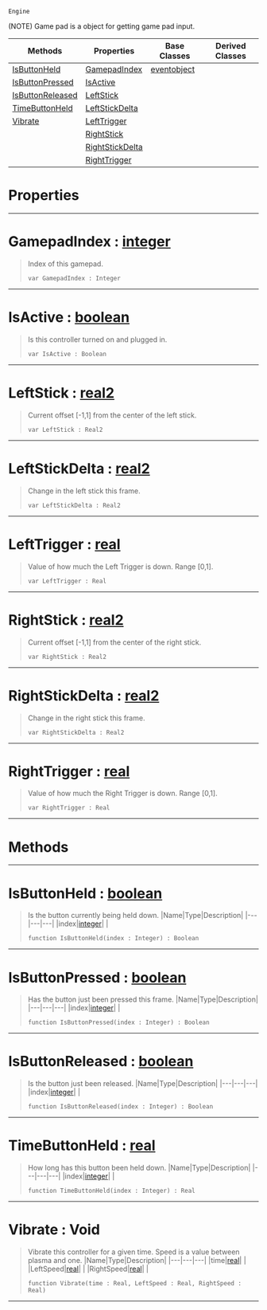  `Engine`

(NOTE) Game pad is a object for getting game pad input.

|Methods|Properties|Base Classes|Derived Classes|
|---|---|---|---|
|[ IsButtonHeld](https://plasmaengine.github.io/PlasmaDocs/Plasma1/C++/code_reference/class_reference/gamepad.md#isbuttonheld-plasma-engine)|[ GamepadIndex](https://plasmaengine.github.io/PlasmaDocs/Plasma1/C++/code_reference/class_reference/gamepad.md#gamepadindex-plasma-engine)|[eventobject](https://plasmaengine.github.io/PlasmaDocs/Plasma1/C++/code_reference/class_reference/eventobject.md)| |
|[ IsButtonPressed](https://plasmaengine.github.io/PlasmaDocs/Plasma1/C++/code_reference/class_reference/gamepad.md#isbuttonpressed-plasma-eng)|[ IsActive](https://plasmaengine.github.io/PlasmaDocs/Plasma1/C++/code_reference/class_reference/gamepad.md#isactive-plasma-engine-doc)| | |
|[ IsButtonReleased](https://plasmaengine.github.io/PlasmaDocs/Plasma1/C++/code_reference/class_reference/gamepad.md#isbuttonreleased-plasma-en)|[ LeftStick](https://plasmaengine.github.io/PlasmaDocs/Plasma1/C++/code_reference/class_reference/gamepad.md#leftstick-plasma-engine-do)| | |
|[ TimeButtonHeld](https://plasmaengine.github.io/PlasmaDocs/Plasma1/C++/code_reference/class_reference/gamepad.md#timebuttonheld-plasma-engi)|[ LeftStickDelta](https://plasmaengine.github.io/PlasmaDocs/Plasma1/C++/code_reference/class_reference/gamepad.md#leftstickdelta-plasma-engi)| | |
|[ Vibrate](https://plasmaengine.github.io/PlasmaDocs/Plasma1/C++/code_reference/class_reference/gamepad.md#vibrate-void)|[ LeftTrigger](https://plasmaengine.github.io/PlasmaDocs/Plasma1/C++/code_reference/class_reference/gamepad.md#lefttrigger-plasma-engine)| | |
| |[ RightStick](https://plasmaengine.github.io/PlasmaDocs/Plasma1/C++/code_reference/class_reference/gamepad.md#rightstick-plasma-engine-d)| | |
| |[ RightStickDelta](https://plasmaengine.github.io/PlasmaDocs/Plasma1/C++/code_reference/class_reference/gamepad.md#rightstickdelta-plasma-eng)| | |
| |[ RightTrigger](https://plasmaengine.github.io/PlasmaDocs/Plasma1/C++/code_reference/class_reference/gamepad.md#righttrigger-plasma-engine)| | |


 #  Properties


---  
 #  GamepadIndex : [integer](https://plasmaengine.github.io/PlasmaDocs/Plasma1/C++/code_reference/lightning_base_types/integer.md)

> Index of this gamepad.
> ``` lang=cpp, name=Lightning
> var GamepadIndex : Integer


---  
 #  IsActive : [boolean](https://plasmaengine.github.io/PlasmaDocs/Plasma1/C++/code_reference/lightning_base_types/boolean.md)

> Is this controller turned on and plugged in.
> ``` lang=cpp, name=Lightning
> var IsActive : Boolean


---  
 #  LeftStick : [real2](https://plasmaengine.github.io/PlasmaDocs/Plasma1/C++/code_reference/lightning_base_types/real2.md)

> Current offset [-1,1] from the center of the left stick.
> ``` lang=cpp, name=Lightning
> var LeftStick : Real2


---  
 #  LeftStickDelta : [real2](https://plasmaengine.github.io/PlasmaDocs/Plasma1/C++/code_reference/lightning_base_types/real2.md)

> Change in the left stick this frame.
> ``` lang=cpp, name=Lightning
> var LeftStickDelta : Real2


---  
 #  LeftTrigger : [real](https://plasmaengine.github.io/PlasmaDocs/Plasma1/C++/code_reference/lightning_base_types/real.md)

> Value of how much the Left Trigger is down. Range [0,1].
> ``` lang=cpp, name=Lightning
> var LeftTrigger : Real


---  
 #  RightStick : [real2](https://plasmaengine.github.io/PlasmaDocs/Plasma1/C++/code_reference/lightning_base_types/real2.md)

> Current offset [-1,1] from the center of the right stick.
> ``` lang=cpp, name=Lightning
> var RightStick : Real2


---  
 #  RightStickDelta : [real2](https://plasmaengine.github.io/PlasmaDocs/Plasma1/C++/code_reference/lightning_base_types/real2.md)

> Change in the right stick this frame.
> ``` lang=cpp, name=Lightning
> var RightStickDelta : Real2


---  
 #  RightTrigger : [real](https://plasmaengine.github.io/PlasmaDocs/Plasma1/C++/code_reference/lightning_base_types/real.md)

> Value of how much the Right Trigger is down. Range [0,1].
> ``` lang=cpp, name=Lightning
> var RightTrigger : Real


---  
 #  Methods


---  
 #  IsButtonHeld : [boolean](https://plasmaengine.github.io/PlasmaDocs/Plasma1/C++/code_reference/lightning_base_types/boolean.md)

> Is the button currently being held down.
> |Name|Type|Description|
> |---|---|---|
> |index|[integer](https://plasmaengine.github.io/PlasmaDocs/Plasma1/C++/code_reference/lightning_base_types/integer.md)| |
> ``` lang=cpp, name=Lightning
> function IsButtonHeld(index : Integer) : Boolean
> ``` 


---  
 #  IsButtonPressed : [boolean](https://plasmaengine.github.io/PlasmaDocs/Plasma1/C++/code_reference/lightning_base_types/boolean.md)

> Has the button just been pressed this frame.
> |Name|Type|Description|
> |---|---|---|
> |index|[integer](https://plasmaengine.github.io/PlasmaDocs/Plasma1/C++/code_reference/lightning_base_types/integer.md)| |
> ``` lang=cpp, name=Lightning
> function IsButtonPressed(index : Integer) : Boolean
> ``` 


---  
 #  IsButtonReleased : [boolean](https://plasmaengine.github.io/PlasmaDocs/Plasma1/C++/code_reference/lightning_base_types/boolean.md)

> Is the button just been released.
> |Name|Type|Description|
> |---|---|---|
> |index|[integer](https://plasmaengine.github.io/PlasmaDocs/Plasma1/C++/code_reference/lightning_base_types/integer.md)| |
> ``` lang=cpp, name=Lightning
> function IsButtonReleased(index : Integer) : Boolean
> ``` 


---  
 #  TimeButtonHeld : [real](https://plasmaengine.github.io/PlasmaDocs/Plasma1/C++/code_reference/lightning_base_types/real.md)

> How long has this button been held down.
> |Name|Type|Description|
> |---|---|---|
> |index|[integer](https://plasmaengine.github.io/PlasmaDocs/Plasma1/C++/code_reference/lightning_base_types/integer.md)| |
> ``` lang=cpp, name=Lightning
> function TimeButtonHeld(index : Integer) : Real
> ``` 


---  
 #  Vibrate : Void

> Vibrate this controller for a given time. Speed is a value between plasma and one.
> |Name|Type|Description|
> |---|---|---|
> |time|[real](https://plasmaengine.github.io/PlasmaDocs/Plasma1/C++/code_reference/lightning_base_types/real.md)| |
> |LeftSpeed|[real](https://plasmaengine.github.io/PlasmaDocs/Plasma1/C++/code_reference/lightning_base_types/real.md)| |
> |RightSpeed|[real](https://plasmaengine.github.io/PlasmaDocs/Plasma1/C++/code_reference/lightning_base_types/real.md)| |
> ``` lang=cpp, name=Lightning
> function Vibrate(time : Real, LeftSpeed : Real, RightSpeed : Real)
> ``` 


---  
 

 